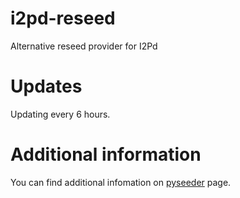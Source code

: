 # i2pd-reseed
Alternative reseed provider for I2Pd

Updates
=======
Updating every 6 hours.

Additional information
=======
You can find additional infomation on [pyseeder](https://github.com/PurpleI2P/pyseeder) page.
